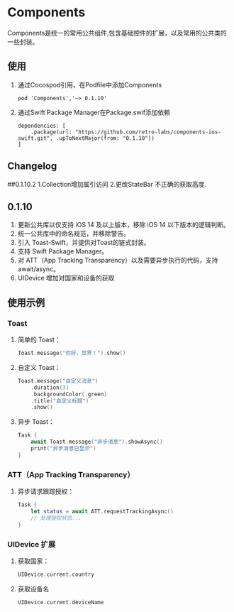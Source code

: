 # Components

Components是统一的常用公共组件,包含基础控件的扩展，以及常用的公共类的一些封装。

## 使用

1. 通过Cocospod引用，在Podfile中添加Components
    ```
    pod 'Components','~> 0.1.10'
    ```
    
2. 通过Swift Package Manager在Package.swif添加依赖
    ```
    dependencies: [
        .package(url: "https://github.com/retro-labs/components-ios-swift.git", .upToNextMajor(from: "0.1.10"))
    ]
    ```

## Changelog

##0.1.10.2
1.Collection增加属引访问
2.更改StateBar 不正确的获取高度.

## 0.1.10

1. 更新公共库以仅支持 iOS 14 及以上版本，移除 iOS 14 以下版本的逻辑判断。
2. 统一公共库中的命名规范，并移除警告。
3. 引入 Toast-Swift，并提供对Toast的链式封装。
4. 支持 Swift Package Manager。
5. 对 ATT（App Tracking Transparency）以及需要异步执行的代码，支持 await/async。
6. UIDevice 增加对国家和设备的获取

## 使用示例

### Toast

1. 简单的 Toast：
   ```swift
   Toast.message("你好，世界！").show()
   ```

2. 自定义 Toast：
    ```swift
    Toast.message("自定义消息")
        .duration(3)
        .backgroundColor(.green)
        .title("自定义标题")
        .show()
    ```
3. 异步 Toast：
    ```swift
    Task {
        await Toast.message("异步消息").showAsync()
        print("异步消息已显示")
    }
    ```

### ATT（App Tracking Transparency）

1. 异步请求跟踪授权：
    ```swift
    Task {
        let status = await ATT.requestTrackingAsync()
        // 处理授权状态...
    }
    ```
    
### UIDevice 扩展

1. 获取国家：
    ```swift
    UIDevice.current.country
    ```
2. 获取设备名
    ```swift
    UIDevice.current.deviceName
    ```
    
